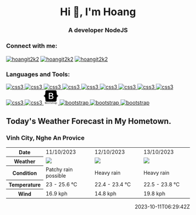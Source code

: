 <h1 align="center">Hi 👋, I'm Hoang</h1>
<h3 align="center">A developer NodeJS</h3>

<h3 align="left">Connect with me:</h3>
<p align="left">
<a href="https://www.facebook.com/hgit2002" target="blank"><img align="center" src="https://raw.githubusercontent.com/rahuldkjain/github-profile-readme-generator/master/src/images/icons/Social/facebook.svg" alt="hoangit2k2" height="30" width="40" /></a>
<a href="https://www.instagram.com/hoang.lop9e" target="blank"><img align="center" src="https://raw.githubusercontent.com/rahuldkjain/github-profile-readme-generator/master/src/images/icons/Social/instagram.svg" alt="hoangit2k2" height="30" width="40" /></a>
<a href="https://www.youtube.com/channel/UCEk4OrQvPt5VTx6VX4ESLhQ" target="blank"><img align="center" src="https://raw.githubusercontent.com/rahuldkjain/github-profile-readme-generator/master/src/images/icons/Social/youtube.svg" alt="hoangit2k2" height="30" width="40" /></a>
</p>

<h3 align="left">Languages and Tools:</h3>
<p align="left">
<a href="https://nestjs.com" target="_blank" rel="noreferrer"> <img src="https://static-00.iconduck.com/assets.00/nestjs-icon-256x255-r03j160r.png" alt="css3" width="40" height="40"/> </a>
<a href="https://nodejs.org/en" target="_blank" rel="noreferrer"> <img src="https://w7.pngwing.com/pngs/452/24/png-transparent-js-logo-node-logos-and-brands-icon.png" alt="css3" width="40" height="40"/> </a>
<a href="https://www.php.net" target="_blank" rel="noreferrer"> <img src="https://www.svgrepo.com/show/303656/php-logo.svg" alt="css3" width="40" height="40"/> </a>
<a href="https://www.docker.com/" target="_blank" rel="noreferrer"> <img src="https://www.svgrepo.com/show/353659/docker-icon.svg" alt="css3" width="40" height="40"/> </a>
<a href="https://docs.aws.amazon.com/" target="_blank" rel="noreferrer"> <img src="https://static-00.iconduck.com/assets.00/aws-icon-2048x2048-274bm1xi.png" alt="css3" width="40" height="40"/> </a>
<a href="https://www.java.com/en/" target="_blank" rel="noreferrer"> <img src="https://cdn-icons-png.flaticon.com/512/5968/5968282.png" alt="css3" width="40" height="40"/> </a>
<a href="https://spring.io/projects/spring-boot/" target="_blank" rel="noreferrer"> <img src="https://pbs.twimg.com/profile_images/1235868806079057921/fTL08u_H_400x400.png" alt="css3" width="40" height="40"/> </a>
<a href="https://www.w3schools.com/js/" target="_blank" rel="noreferrer"> <img src="https://www.computerhope.com/jargon/j/javascript.png" alt="css3" width="40" height="40"/> </a>
<a href="https://www.typescriptlang.org/" target="_blank" rel="noreferrer"> <img src="https://upload.wikimedia.org/wikipedia/commons/thumb/4/4c/Typescript_logo_2020.svg/2048px-Typescript_logo_2020.svg.png" alt="css3" width="40" height="40"/> </a>
<a href="https://www.w3schools.com/html/" target="_blank" rel="noreferrer"> <img src="https://play-lh.googleusercontent.com/85WnuKkqDY4gf6tndeL4_Ng5vgRk7PTfmpI4vHMIosyq6XQ7ZGDXNtYG2s0b09kJMw" alt="css3" width="40" height="40"/> </a>
<a href="https://www.w3schools.com/css/" target="_blank" rel="noreferrer"> <img src="https://cdn-icons-png.flaticon.com/512/919/919826.png" alt="css3" width="40" height="40"/> </a>
<a href="https://getbootstrap.com" target="_blank" rel="noreferrer"> <img src="https://raw.githubusercontent.com/devicons/devicon/master/icons/bootstrap/bootstrap-plain-wordmark.svg" alt="bootstrap" width="40" height="40"/> </a>
<a href="https://www.mysql.com/" target="_blank" rel="noreferrer"> <img src="https://upload.wikimedia.org/wikipedia/commons/thumb/b/b2/Database-mysql.svg/424px-Database-mysql.svg.png" alt="bootstrap" width="40" height="40"/> </a>
<a href="https://learn.microsoft.com/en-us/sql/sql-server/?view=sql-server-ver16" target="_blank" rel="noreferrer"> <img src="https://cdn-icons-png.flaticon.com/256/5968/5968364.png" alt="bootstrap" width="40" height="40"/> </a>
<a href="https://www.postgresql.org/" target="_blank" rel="noreferrer"> <img src="https://upload.wikimedia.org/wikipedia/commons/thumb/2/29/Postgresql_elephant.svg/1200px-Postgresql_elephant.svg.png" alt="bootstrap" width="40" height="40"/> </a>
</p>

## Today's Weather Forecast in My Hometown.
### Vinh City, Nghe An Provice

<table>
    <tr>
        <th>Date</th>
        <td>11/10/2023</td><td>12/10/2023</td><td>13/10/2023</td>
    </tr>
    <tr>
        <th>Weather</th>
        <td><img src="https://cdn.weatherapi.com/weather/64x64/day/176.png"/></td><td><img src="https://cdn.weatherapi.com/weather/64x64/day/308.png"/></td><td><img src="https://cdn.weatherapi.com/weather/64x64/day/308.png"/></td>
    </tr>
    <tr>
        <th>Condition</th>
        <td width="200px">Patchy rain possible</td><td width="200px">Heavy rain</td><td width="200px">Heavy rain</td>
    </tr>
    <tr>
        <th>Temperature</th>
        <td>23 -  25.6 °C</td><td>22.4 -  23.4 °C</td><td>22.5 -  23.8 °C</td>
    </tr>
    <tr>
        <th>Wind</th>
        <td>16.9 kph</td><td>14.8 kph</td><td>19.8 kph</td>
    </tr>
</table>

<div align = "right">
2023-10-11T06:29:42Z
</div>
